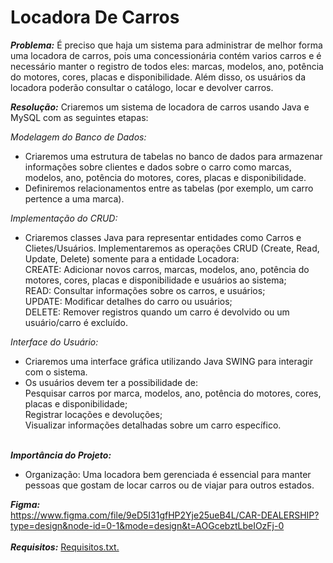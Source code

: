 # Locadora De Carros

_<b>Problema:</b>_
É preciso que haja um sistema para administrar de melhor forma uma locadora de carros, pois uma concessionária contém varios carros e é necessário manter o registro de todos eles: marcas, modelos, ano, potência do motores, cores, placas e disponibilidade. Além disso, os usuários da locadora poderão consultar o catálogo, locar e devolver carros.

_<b>Resolução:</b>_ Criaremos um sistema de locadora de carros usando Java e MySQL com as seguintes etapas:

_Modelagem do Banco de Dados:_
- Criaremos uma estrutura de tabelas no banco de dados para armazenar informações sobre clientes e dados sobre o carro como marcas, modelos, ano, potência do motores, cores, placas e disponibilidade.
- Definiremos relacionamentos entre as tabelas (por exemplo, um carro pertence a uma marca).

_Implementação do CRUD:_
- Criaremos classes Java para representar entidades como Carros e Clietes/Usuários. Implementaremos as operações CRUD (Create, Read, Update, Delete) somente para a entidade Locadora:<br>
CREATE: Adicionar novos carros, marcas, modelos, ano, potência do motores, cores, placas e disponibilidade e usuários ao sistema;<br>
READ: Consultar informações sobre os carros, e usuários;<br>
UPDATE: Modificar detalhes do carro ou usuários;<br>
DELETE: Remover registros quando um carro é devolvido ou um usuário/carro é excluído.

_Interface do Usuário:_
- Criaremos uma interface gráfica utilizando Java SWING para interagir com o sistema.
- Os usuários devem ter a possibilidade de:<br>
Pesquisar carros por marca, modelos, ano, potência do motores, cores, placas e disponibilidade;<br>
Registrar locações e devoluções;<br>
Visualizar informações detalhadas sobre um carro específico.<br><br>

_<b>Importância do Projeto:</b>_
- Organização: Uma locadora bem gerenciada é essencial para manter pessoas que gostam de locar carros ou de viajar para outros estados.

_<b>Figma:</b>_ <br>
https://www.figma.com/file/9eD5I31gfHP2Yje25ueB4L/CAR-DEALERSHIP?type=design&node-id=0-1&mode=design&t=AOGcebztLbeIOzFj-0
<br>
<br>
_<b>Requisitos:</b>_
[Requisitos.txt.](https://github.com/rogergsf/Car_Dealership/files/14964489/Requisitos.txt.txt)
